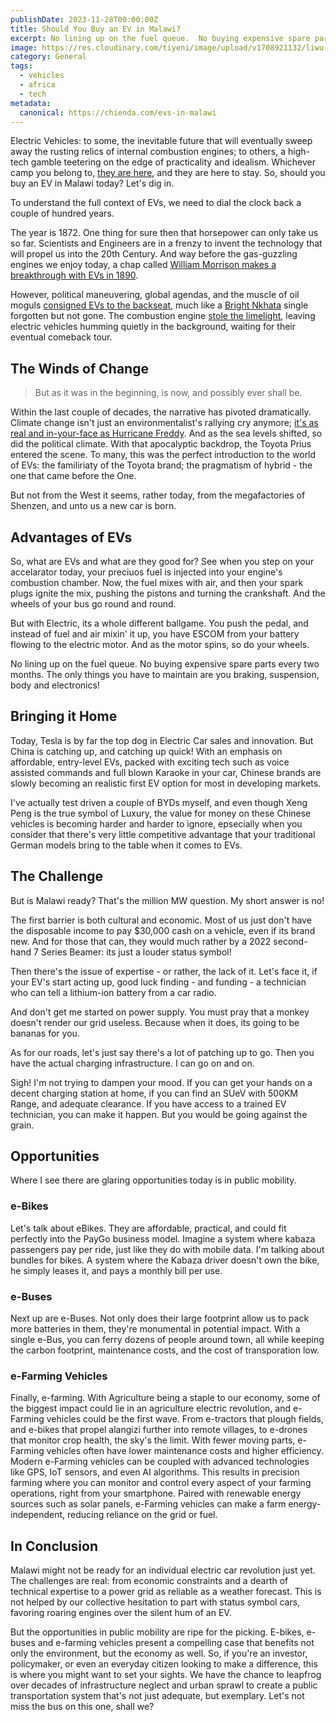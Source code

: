 ```yaml
---
publishDate: 2023-11-28T00:00:00Z
title: Should You Buy an EV in Malawi?
excerpt: No lining up on the fuel queue.  No buying expensive spare parts every two months. The only things you have to maintain are you braking, suspension, body and electronics!
image: https://res.cloudinary.com/tiyeni/image/upload/v1708921132/liwu-ev.jpg
category: General
tags:
  - vehicles
  - africa
  - tech
metadata:
  canonical: https://chienda.com/evs-in-malawi
---
```

Electric Vehicles: to some, the inevitable future that will eventually sweep away the rusting relics of internal combustion engines; to others, a high-tech gamble teetering on the edge of practicality and idealism.  Whichever camp you belong to, [they are here](https://www.virta.global/en/global-electric-vehicle-market), and they are here to stay.  So, should you buy an EV in Malawi today?  Let's dig in.

To understand the full context of EVs, we need to dial the clock back a couple of hundred years.  

The year is 1872. One thing for sure then that horsepower can only take us so far. Scientists and Engineers are in a frenzy to invent the technology that will propel us into the 20th Century.  And way before the gas-guzzling engines we enjoy today, a chap called [William Morrison makes a breakthrough with EVs in 1890](https://iowahistoryjournal.com/an-electrifying-iowan/).

However, political maneuvering, global agendas, and the muscle of oil moguls [consigned EVs to the backseat](https://www.imdb.com/title/tt0489037/), much like a [Bright Nkhata](https://www.youtube.com/watch?v=AyoQzX6nGA8po) single forgotten but not gone. The combustion engine [stole the limelight](https://www.cummins.com/news/2023/10/20/state-adoption-among-energy-solutions), leaving electric vehicles humming quietly in the background, waiting for their eventual comeback tour.

## The Winds of Change
> But as it was in the beginning, is now, and possibly ever shall be. 

Within the last couple of decades, the narrative has pivoted dramatically. Climate change isn't just an environmentalist's rallying cry anymore; [it's as real and in-your-face as Hurricane Freddy](https://reliefweb.int/disaster/tc-2023-000023-mdg).  And as the sea levels shifted, so did the political climate.  With that apocalyptic backdrop, the Toyota Prius entered the scene.  To many, this was the perfect introduction to the world of EVs: the familiriaty of the Toyota brand; the pragmatism of hybrid - the one that came before the One.  

But not from the West it seems, rather today, from the megafactories of Shenzen, and unto us a new car is born.

## Advantages of EVs
So, what are EVs and what are they good for? See when you step on your accelarator today, your preciuos fuel is injected into your engine's combustion chamber.  Now, the fuel mixes with air, and then your spark plugs ignite the mix, pushing the pistons and turning the crankshaft.  And the wheels of your bus go round and round.

But with Electric, its a whole different ballgame.  You push the pedal, and instead of fuel and air mixin' it up, you have ESCOM from your battery flowing to the electric motor. And as the motor spins, so do your wheels.

No lining up on the fuel queue.  No buying expensive spare parts every two months. The only things you have to maintain are you braking, suspension, body and electronics!

## Bringing it Home
Today, Tesla is by far the top dog in Electric Car sales and innovation.  But China is catching up, and catching up quick! With an emphasis on affordable, entry-level EVs, packed with exciting tech such as voice assisted commands and full blown Karaoke in your car, Chinese brands are slowly becoming an realistic first EV option for most in developing markets.

I've actually test driven a couple of BYDs myself, and even though Xeng Peng is the true symbol of Luxury, the value for money on these Chinese vehicles is becoming harder and harder to ignore, epsecially when you consider that there's very little competitive advantage that your traditional German models bring to the table when it comes to EVs.

## The Challenge
But is Malawi ready? That's the million MW question. My short answer is no!

The first barrier is both cultural and economic.  Most of us just don't have the disposable income to pay $30,000 cash on a vehicle, even if its brand new. And for those that can, they would much rather by a 2022 second-hand 7 Series Beamer: its just a louder status symbol!

Then there's the issue of expertise - or rather, the lack of it.  Let's face it, if your EV's start acting up, good luck finding - and funding - a technician who can tell a lithium-ion battery from a car radio.

And don't get me started on power supply. You must pray that a monkey doesn't render our grid useless.  Because when it does, its going to be bananas for you.

As for our roads, let's just say there's a lot of patching up to go. Then you have the actual charging infrastructure. I can go on and on.

Sigh! I'm not trying to dampen your mood.  If you can get your hands on a decent charging station at home, if you can find an SUeV with 500KM Range, and adequate clearance.  If you have access to a trained EV technician, you can make it happen.  But you would be going against the grain.

## Opportunities
Where I see there are glaring opportunities today is in public mobility.

### e-Bikes
Let's talk about eBikes. They are affordable, practical, and could fit perfectly into the PayGo business model. Imagine a system where kabaza passengers pay per ride, just like they do with mobile data. I'm talking about bundles for bikes. A system where the Kabaza driver doesn't own the bike, he simply leases it, and pays a monthly bill per use.

### e-Buses
Next up are e-Buses. Not only does their large footprint allow us to pack more batteries in them, they're monumental in potential impact. With a single e-Bus, you can ferry dozens of people around town, all while keeping the carbon footprint, maintenance costs, and the cost of transporation low.

### e-Farming Vehicles
Finally, e-farming.  With Agriculture being a staple to our economy, some of the biggest impact could lie in an agriculture electric revolution, and e-Farming vehicles could be the first wave. From e-tractors that plough fields, and e-bikes that propel alangizi further into remote villages, to e-drones that monitor crop health, the sky's the limit. With fewer moving parts, e-Farming vehicles often have lower maintenance costs and higher efficiency. Modern e-Farming vehicles can be coupled with advanced technologies like GPS, IoT sensors, and even AI algorithms. This results in precision farming where you can monitor and control every aspect of your farming operations, right from your smartphone. Paired with renewable energy sources such as solar panels, e-Farming vehicles can make a farm energy-independent, reducing reliance on the grid or fuel.

## In Conclusion
Malawi might not be ready for an individual electric car revolution just yet. The challenges are real: from economic constraints and a dearth of technical expertise to a power grid as reliable as a weather forecast. This is not helped by our collective hesitation to part with status symbol cars, favoring roaring engines over the silent hum of an EV.

But the opportunities in public mobility are ripe for the picking. E-bikes, e-buses and e-farming vehicles present a compelling case that benefits not only the environment, but the economy as well.  So, if you're an investor, policymaker, or even an everyday citizen looking to make a difference, this is where you might want to set your sights. We have the chance to leapfrog over decades of infrastructure neglect and urban sprawl to create a public transportation system that's not just adequate, but exemplary. Let's not miss the bus on this one, shall we?
